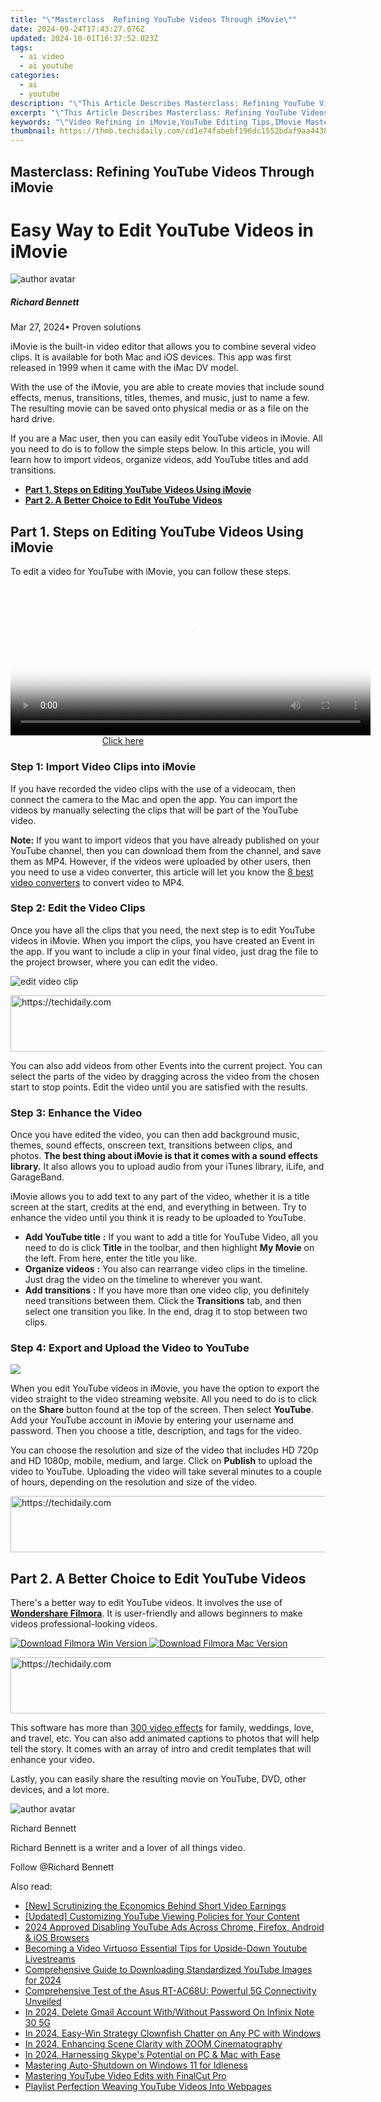 ```yaml
---
title: "\"Masterclass  Refining YouTube Videos Through iMovie\""
date: 2024-09-24T17:43:27.076Z
updated: 2024-10-01T16:37:52.023Z
tags:
  - ai video
  - ai youtube
categories:
  - ai
  - youtube
description: "\"This Article Describes Masterclass: Refining YouTube Videos Through iMovie\""
excerpt: "\"This Article Describes Masterclass: Refining YouTube Videos Through iMovie\""
keywords: "\"Video Refining in iMovie,YouTube Editing Tips,IMovie Masterclass Guide,Enhancing YouTube Videos,Professional Video Editing,Media Cutting Techniques,High-Quality Video Production\""
thumbnail: https://thmb.techidaily.com/cd1e74fabebf196dc1552bdaf9aa44383a4d9bcb29a05c80c61aca058d57e616.jpg
---
```


## Masterclass: Refining YouTube Videos Through iMovie

# Easy Way to Edit YouTube Videos in iMovie

![author avatar](https://images.wondershare.com/filmora/article-images/richard-bennett.jpg)

##### Richard Bennett

 Mar 27, 2024• Proven solutions

iMovie is the built-in video editor that allows you to combine several video clips. It is available for both Mac and iOS devices. This app was first released in 1999 when it came with the iMac DV model.

With the use of the iMovie, you are able to create movies that include sound effects, menus, transitions, titles, themes, and music, just to name a few. The resulting movie can be saved onto physical media or as a file on the hard drive.

If you are a Mac user, then you can easily edit YouTube videos in iMovie. All you need to do is to follow the simple steps below. In this article, you will learn how to import videos, organize videos, add YouTube titles and add transitions.

* **[Part 1\. Steps on Editing YouTube Videos Using iMovie](#part1)**
* **[Part 2\. A Better Choice to Edit YouTube Videos](#part2)**

## Part 1\. Steps on Editing YouTube Videos Using iMovie

To edit a video for YouTube with iMovie, you can follow these steps.

<!-- affiliate ads begin -->
<span id="1982462">
					<video width="576" height="240" style="cursor:pointer"
           poster="//a.impactradius-go.com/display-clicktoplayimage/1982462.png"
           onclick="if(!this.playClicked){this.play();this.setAttribute('controls',true);this.playClicked=true;}">
	   <source src="//a.impactradius-go.com/display-ad/22993-1982462">
	   <img src="//a.impactradius-go.com/display-clicktoplayimage/1982462.png" style="border: none; height: 100%; width: 100%; object-fit: contain">
	</video>
	<div style="width:360px;text-align:center"><a href="javascript:window.open(decodeURIComponent('https%3A%2F%2Fhomestyler.sjv.io%2Fc%2F5597632%2F1982462%2F22993'), '_blank');void(0);">Click here</a></div>
</span>
<img height="0" width="0" src="https://imp.pxf.io/i/5597632/1982462/22993" style="position:absolute;visibility:hidden;" border="0" />
<!-- affiliate ads end -->

### Step 1: Import Video Clips into iMovie

If you have recorded the video clips with the use of a videocam, then connect the camera to the Mac and open the app. You can import the videos by manually selecting the clips that will be part of the YouTube video.

**Note:** If you want to import videos that you have already published on your YouTube channel, then you can download them from the channel, and save them as MP4\. However, if the videos were uploaded by other users, then you need to use a video converter, this article will let you know the [8 best video converters](https://tools.techidaily.com/wondershare/filmora/download/) to convert video to MP4.

### Step 2: Edit the Video Clips

Once you have all the clips that you need, the next step is to edit YouTube videos in iMovie. When you import the clips, you have created an Event in the app. If you want to include a clip in your final video, just drag the file to the project browser, where you can edit the video.

![edit video clip](https://images.wondershare.com/filmora/article-images/transitions-imovie.jpg)

<!-- affiliate ads begin -->
<a href="https://appsumo.8odi.net/c/5597632/2068439/7443" target="_top" id="2068439">
  <img src="//a.impactradius-go.com/display-ad/7443-2068439" border="0" alt="https://techidaily.com" width="728" height="90"/>
</a>
<img height="0" width="0" src="https://appsumo.8odi.net/i/5597632/2068439/7443" style="position:absolute;visibility:hidden;" border="0" />
<!-- affiliate ads end -->

You can also add videos from other Events into the current project. You can select the parts of the video by dragging across the video from the chosen start to stop points. Edit the video until you are satisfied with the results.

### Step 3: Enhance the Video

Once you have edited the video, you can then add background music, themes, sound effects, onscreen text, transitions between clips, and photos. **The best thing about iMovie is that it comes with a sound effects library.** It also allows you to upload audio from your iTunes library, iLife, and GarageBand.

iMovie allows you to add text to any part of the video, whether it is a title screen at the start, credits at the end, and everything in between. Try to enhance the video until you think it is ready to be uploaded to YouTube.

* **Add YouTube title** **:** If you want to add a title for YouTube Video, all you need to do is click **Title** in the toolbar, and then highlight **My Movie** on the left. From here, enter the title you like.
* **Organize videos** **:** You also can rearrange video clips in the timeline. Just drag the video on the timeline to wherever you want.
* **Add transitions** **:** If you have more than one video clip, you definitely need transitions between them. Click the **Transitions** tab, and then select one transition you like. In the end, drag it to stop between two clips.

### Step 4: Export and Upload the Video to YouTube

![](https://images.wondershare.com/filmora/article-images/imovie-export-to-file.jpg)

When you edit YouTube videos in iMovie, you have the option to export the video straight to the video streaming website. All you need to do is to click on the **Share** button found at the top of the screen. Then select **YouTube**. Add your YouTube account in iMovie by entering your username and password. Then you choose a title, description, and tags for the video.

You can choose the resolution and size of the video that includes HD 720p and HD 1080p, mobile, medium, and large. Click on **Publish** to upload the video to YouTube. Uploading the video will take several minutes to a couple of hours, depending on the resolution and size of the video.

<!-- affiliate ads begin -->
<a href="https://appsumo.8odi.net/c/5597632/2144273/7443" target="_top" id="2144273">
  <img src="//a.impactradius-go.com/display-ad/7443-2144273" border="0" alt="https://techidaily.com" width="728" height="90"/>
</a>
<img height="0" width="0" src="https://appsumo.8odi.net/i/5597632/2144273/7443" style="position:absolute;visibility:hidden;" border="0" />
<!-- affiliate ads end -->

## Part 2\. A Better Choice to Edit YouTube Videos

There's a better way to edit YouTube videos. It involves the use of **[Wondershare Filmora](https://tools.techidaily.com/wondershare/filmora/download/)**. It is user-friendly and allows beginners to make videos professional-looking videos.

[![Download Filmora Win Version](https://images.wondershare.com/filmora/guide/download-btn-win.jpg) ](https://tools.techidaily.com/wondershare/filmora/download/) [![Download Filmora Mac Version](https://images.wondershare.com/filmora/guide/download-btn-mac.jpg) ](https://tools.techidaily.com/wondershare/filmora/download/)

<!-- affiliate ads begin -->
<a href="https://ephamedtechinc.pxf.io/c/5597632/2136624/26400" target="_top" id="2136624">
  <img src="//a.impactradius-go.com/display-ad/26400-2136624" border="0" alt="https://techidaily.com" width="728" height="90"/>
</a>
<img height="0" width="0" src="https://ephamedtechinc.pxf.io/i/5597632/2136624/26400" style="position:absolute;visibility:hidden;" border="0" />
<!-- affiliate ads end -->

This software has more than [300 video effects](https://tools.techidaily.com/wondershare/filmora/download/) for family, weddings, love, and travel, etc. You can also add animated captions to photos that will help tell the story. It comes with an array of intro and credit templates that will enhance your video.

Lastly, you can easily share the resulting movie on YouTube, DVD, other devices, and a lot more.

![author avatar](https://images.wondershare.com/filmora/article-images/richard-bennett.jpg)

Richard Bennett

Richard Bennett is a writer and a lover of all things video.

Follow @Richard Bennett

<ins class="adsbygoogle"
      style="display:block"
      data-ad-client="ca-pub-7571918770474297"
      data-ad-slot="8358498916"
      data-ad-format="auto"
      data-full-width-responsive="true"></ins>

<span class="atpl-alsoreadstyle">Also read:</span>
<div><ul>
<li><a href="https://youtube-stream.techidaily.com/new-scrutinizing-the-economics-behind-short-video-earnings/"><u>[New] Scrutinizing the Economics Behind Short Video Earnings</u></a></li>
<li><a href="https://youtube-clips.techidaily.com/updated-customizing-youtube-viewing-policies-for-your-content/"><u>[Updated] Customizing YouTube Viewing Policies for Your Content</u></a></li>
<li><a href="https://youtube-clips.techidaily.com/2024-approved-disabling-youtube-ads-across-chrome-firefox-android-and-ios-browsers/"><u>2024 Approved Disabling YouTube Ads Across Chrome, Firefox, Android & iOS Browsers</u></a></li>
<li><a href="https://youtube-clips.techidaily.com/becoming-a-video-virtuoso-essential-tips-for-upside-down-youtube-livestreams/"><u>Becoming a Video Virtuoso Essential Tips for Upside-Down Youtube Livestreams</u></a></li>
<li><a href="https://youtube-clips.techidaily.com/comprehensive-guide-to-downloading-standardized-youtube-images-for-2024/"><u>Comprehensive Guide to Downloading Standardized YouTube Images for 2024</u></a></li>
<li><a href="https://buynow-reviews.techidaily.com/comprehensive-test-of-the-asus-rt-ac68u-powerful-5g-connectivity-unveiled/"><u>Comprehensive Test of the Asus RT-AC68U: Powerful 5G Connectivity Unveiled</u></a></li>
<li><a href="https://unlock-android.techidaily.com/in-2024-delete-gmail-account-withwithout-password-on-infinix-note-30-5g-by-drfone-android/"><u>In 2024, Delete Gmail Account With/Without Password On Infinix Note 30 5G</u></a></li>
<li><a href="https://fox-helps.techidaily.com/in-2024-easy-win-strategy-clownfish-chatter-on-any-pc-with-windows/"><u>In 2024, Easy-Win Strategy Clownfish Chatter on Any PC with Windows</u></a></li>
<li><a href="https://fox-links.techidaily.com/in-2024-enhancing-scene-clarity-with-zoom-cinematography/"><u>In 2024, Enhancing Scene Clarity with ZOOM Cinematography</u></a></li>
<li><a href="https://video-capture.techidaily.com/in-2024-harnessing-skypes-potential-on-pc-and-mac-with-ease/"><u>In 2024, Harnessing Skype's Potential on PC & Mac with Ease</u></a></li>
<li><a href="https://windows11.techidaily.com/mastering-auto-shutdown-on-windows-11-for-idleness/"><u>Mastering Auto-Shutdown on Windows 11 for Idleness</u></a></li>
<li><a href="https://youtube-clips.techidaily.com/mastering-youtube-video-edits-with-finalcut-pro/"><u>Mastering YouTube Video Edits with FinalCut Pro</u></a></li>
<li><a href="https://youtube-clips.techidaily.com/playlist-perfection-weaving-youtube-videos-into-webpages/"><u>Playlist Perfection Weaving YouTube Videos Into Webpages</u></a></li>
</ul></div>

